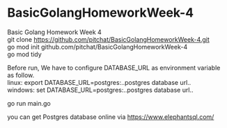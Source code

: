 # BasicGolangHomeworkWeek-4
Basic Golang Homework Week 4<br/>
git clone https://github.com/pitchat/BasicGolangHomeworkWeek-4.git<br/>
go mod init github.com/pitchat/BasicGolangHomeworkWeek-4<br/>
go mod tidy<br/>

Before run, We have to configure DATABASE_URL as environment variable as follow.<br/>
linux: export DATABASE_URL=postgres:..postgres database url..<br/>
windows: set DATABASE_URL=postgres:..postgres database url..<br/>


go run main.go<br/>

you can get Postgres database online via https://www.elephantsql.com/<br/>